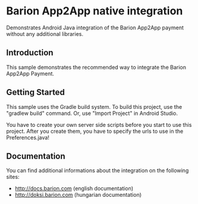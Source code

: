 # Barion App2App native integration

Demonstrates Android Java integration of the
Barion App2App payment without any additional libraries.

Introduction
------------

This sample demonstrates the recommended way to integrate the Barion App2App Payment.

Getting Started
---------------

This sample uses the Gradle build system. To build this project, use the
"gradlew build" command. Or, use "Import Project" in Android Studio.

You have to create your own server side scripts before you start to use this project.
After you create them, you have to specify the urls to use in the Preferences.java!

Documentation
-------
You can find additional informations about the integration on the following sites:
- http://docs.barion.com (english documentation)
- http://doksi.barion.com (hungarian documentation)
